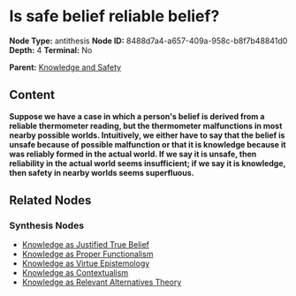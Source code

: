 # Is safe belief reliable belief?

**Node Type:** antithesis
**Node ID:** 8488d7a4-a657-409a-958c-b8f7b48841d0
**Depth:** 4
**Terminal:** No

**Parent:** [Knowledge and Safety](knowledge-and-safety-synthesis-17283a40-dd4f-466f-8998-1d14da29ee33.md)

## Content

**Suppose we have a case in which a person's belief is derived from a reliable thermometer reading, but the thermometer malfunctions in most nearby possible worlds. Intuitively, we either have to say that the belief is unsafe because of possible malfunction or that it is knowledge because it was reliably formed in the actual world. If we say it is unsafe, then reliability in the actual world seems insufficient; if we say it is knowledge, then safety in nearby worlds seems superfluous.**

## Related Nodes

### Synthesis Nodes

- [Knowledge as Justified True Belief](knowledge-as-justified-true-belief-synthesis-440a2c66-6df7-424f-9e7f-6cefc2ee20da.md)
- [Knowledge as Proper Functionalism](knowledge-as-proper-functionalism-synthesis-1da3a1cb-88e0-4ecc-9b41-120f3307fe0b.md)
- [Knowledge as Virtue Epistemology](knowledge-as-virtue-epistemology-synthesis-6b05345f-ca4e-465c-9cfa-29417efc7a2a.md)
- [Knowledge as Contextualism](knowledge-as-contextualism-synthesis-160cb306-885f-4d52-8093-30ec341e6b6c.md)
- [Knowledge as Relevant Alternatives Theory](knowledge-as-relevant-alternatives-theory-synthesis-fa44e726-fc88-4f4f-99c6-67c13a4e7698.md)
